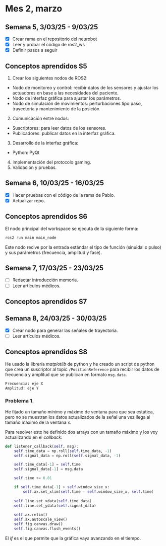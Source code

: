 # Mes 2, marzo

## Semana 5, 3/03/25 - 9/03/25

- [x] Crear rama en el repositorio del neurobot
- [x] Leer y probar el código de ros2_ws
- [x] Definir pasos a seguir

## Conceptos aprendidos S5

1. Crear los siguientes nodos de ROS2:
* Nodo de monitoreo y control: recibir datos de los sensores y ajustar los actuadores en base a las necesidades del paciente.
* Nodo de interfaz gráfica para ajustar los parámetros.
* Nodo de simulación de movimientos: perturbaciones tipo paso, trayectoria y mantenimiento de la posición.

2. Comunicación entre nodos:
* Suscriptores: para leer datos de los sensores.
* Publicadores: publicar datos en la interfaz gráfica.

3. Desarrollo de la interfaz gráfica:
* Python: PyQt

4. Implementación del protocolo gaming.
5. Validación y pruebas.

## Semana 6, 10/03/25 - 16/03/25

- [x] Hacer pruebas con el código de la rama de Pablo.
- [x] Actualizar repo.

## Conceptos aprendidos S6

El nodo principal del workspace se ejecuta de la siguiente forma:
```bash
ros2 run main main_node
```

Este nodo recive por la entrada estándar el tipo de función (sinuidal o pulso) y sus parámetros (frecuencia, amplitud y fase).

## Semana 7, 17/03/25 - 23/03/25

- [ ] Redactar introducción memoria.
- [ ] Leer artículos médicos.

## Conceptos aprendidos S7



## Semana 8, 24/03/25 - 30/03/25

- [x] Crear nodo para generar las señales de trayectoria.
- [ ] Leer artículos médicos.

## Conceptos aprendidos S8

He usado la librería *matplotlib* de python y he creado un script de python que crea un suscriptor al topic `/PositionReference` para recibir los datos de frecuencia y amplitud que se publican en formato `msg.data`.

```txt
Frecuencia: eje X
Amplitud: eje Y
```

### Problema 1.

He fijado un tamaño mínimo y máximo de ventana para que sea estática, pero no se muestran los datos actualizados de la señal una vez llega al tamaño máximo de la ventana x.

Para resolver esto he definido dos arrays con un tamaño máximo y los voy actualizando en el *callback*:

```py
def listener_callback(self, msg):
    self.time_data = np.roll(self.time_data, -1)
    self.signal_data = np.roll(self.signal_data, -1)

    self.time_data[-1] = self.time
    self.signal_data[-1] = msg.data

    self.time += 0.01

    if self.time_data[-1] > self.window_size_x:
        self.ax.set_xlim(self.time - self.window_size_x, self.time)
    
    self.line.set_xdata(self.time_data)
    self.line.set_ydata(self.signal_data)
    
    self.ax.relim()
    self.ax.autoscale_view()
    self.fig.canvas.draw()
    self.fig.canvas.flush_events()
```

El *if* es el que permite que la gráfica vaya avanzando en el tiempo.
